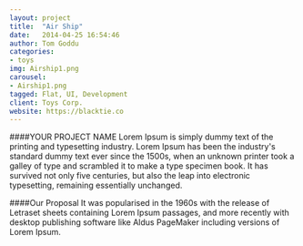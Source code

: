 ```yaml
---
layout: project
title:  "Air Ship"
date:   2014-04-25 16:54:46
author: Tom Goddu
categories:
- toys
img: Airship1.png
carousel:
- Airship1.png
tagged: Flat, UI, Development
client: Toys Corp.
website: https://blacktie.co
---
```

####YOUR PROJECT NAME
Lorem Ipsum is simply dummy text of the printing and typesetting industry. Lorem Ipsum has been the industry's standard dummy text ever since the 1500s, when an unknown printer took a galley of type and scrambled it to make a type specimen book. It has survived not only five centuries, but also the leap into electronic typesetting, remaining essentially unchanged.

####Our Proposal
It was popularised in the 1960s with the release of Letraset sheets containing Lorem Ipsum passages, and more recently with desktop publishing software like Aldus PageMaker including versions of Lorem Ipsum.

